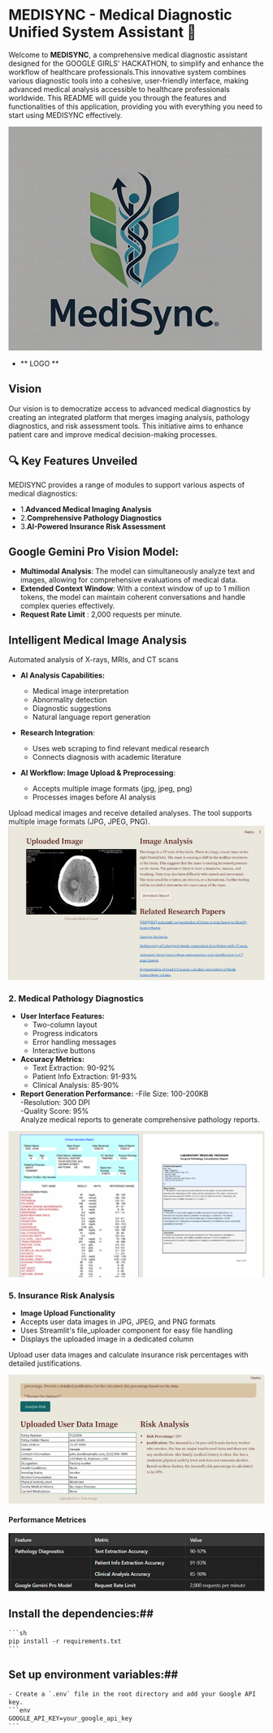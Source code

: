 # MEDISYNC - Medical Diagnostic Unified System Assistant 🏥

Welcome to **MEDISYNC**, a comprehensive medical diagnostic assistant designed for the GOOGLE GIRLS' HACKATHON, to simplify and enhance the workflow of healthcare professionals.This innovative system combines various diagnostic tools into a cohesive, user-friendly interface, making advanced medical analysis accessible to healthcare professionals worldwide. This README will guide you through the features and functionalities of this application, providing you with everything you need to start using MEDISYNC  effectively.


![alt text](project\image-6.png)
 - ** LOGO **

## Vision

Our vision is to democratize access to advanced medical diagnostics by creating an integrated platform that merges imaging analysis, pathology diagnostics, and risk assessment tools. This initiative aims to enhance patient care and improve medical decision-making processes.

## 🔍 Key Features Unveiled
MEDISYNC provides a range of modules to support various aspects of medical diagnostics:

- 1.**Advanced Medical Imaging Analysis**
- 2.**Comprehensive Pathology Diagnostics**
- 3.**AI-Powered Insurance Risk Assessment**

## Google Gemini Pro Vision Model:

- **Multimodal Analysis**: The model can simultaneously analyze text and images, allowing for comprehensive evaluations of medical data.<br>
- **Extended Context Window**: With a context window of up to 1 million tokens, the model can maintain coherent conversations and handle complex queries effectively.<br>
- **Request Rate Limit** : 2,000 requests per minute.

## Intelligent Medical Image Analysis

Automated analysis of X-rays, MRIs, and CT scans

- **AI Analysis Capabilities:**<br>
     - Medical image interpretation<br>
     - Abnormality detection <br>
     - Diagnostic suggestions <br>
     - Natural language report generation <br>

- **Research Integration**:<br>
     - Uses web scraping to find relevant medical research <br>
     - Connects diagnosis with academic literature <br>

- **AI Workflow: Image Upload & Preprocessing**:<br>

     - Accepts multiple image formats (jpg, jpeg, png) <br>
     - Processes images before AI analysis<br>

Upload medical images and receive detailed analyses. The tool supports multiple image formats (JPG, JPEG, PNG).
![alt text](project\image.png)



### 2. Medical Pathology Diagnostics
 - **User Interface Features:**<br>
     - Two-column layout<br>
     - Progress indicators <br>
     - Error handling messages <br>
     - Interactive buttons <br>
 - **Accuracy Metrics:**     
     - Text Extraction: 90-92% <br>
     - Patient Info Extraction: 91-93%<br>
     - Clinical Analysis: 85-90% <br>
 - **Report Generation Performance:**
      -File Size: 100-200KB <br>
      -Resolution: 300 DPI <br>
      -Quality Score: 95% <br>
Analyze medical reports to generate comprehensive pathology reports.

![alt text](image-3.png)






### 5. Insurance Risk Analysis

- **Image Upload Functionality**<br>
- Accepts user data images in JPG, JPEG, and PNG formats<br>
- Uses Streamlit's file_uploader component for easy file handling<br>
- Displays the uploaded image in a dedicated column<br>






Upload user data images and calculate insurance risk percentages with detailed justifications.

![alt text](image-2.png)


#### Performance Metrices ####
![alt text](image-4.png)




 ## Install the dependencies:##
    ```sh
    pip install -r requirements.txt
    ```

 ## Set up environment variables:##
    - Create a `.env` file in the root directory and add your Google API key.
    ```env
    GOOGLE_API_KEY=your_google_api_key
    ```
 
